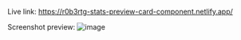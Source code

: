 Live link: https://r0b3rtg-stats-preview-card-component.netlify.app/

Screenshot preview:
![image](https://user-images.githubusercontent.com/54260004/147660884-9b8d94fe-5f43-4800-b7d4-d79f427c3366.png)
 
